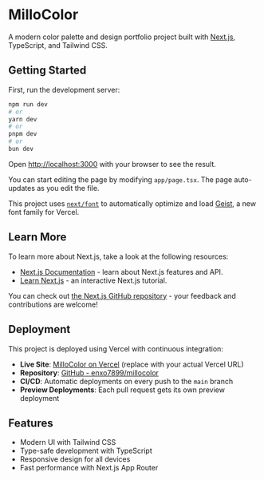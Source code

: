 # MilloColor

A modern color palette and design portfolio project built with [Next.js](https://nextjs.org), TypeScript, and Tailwind CSS.

## Getting Started

First, run the development server:

```bash
npm run dev
# or
yarn dev
# or
pnpm dev
# or
bun dev
```

Open [http://localhost:3000](http://localhost:3000) with your browser to see the result.

You can start editing the page by modifying `app/page.tsx`. The page auto-updates as you edit the file.

This project uses [`next/font`](https://nextjs.org/docs/app/building-your-application/optimizing/fonts) to automatically optimize and load [Geist](https://vercel.com/font), a new font family for Vercel.

## Learn More

To learn more about Next.js, take a look at the following resources:

- [Next.js Documentation](https://nextjs.org/docs) - learn about Next.js features and API.
- [Learn Next.js](https://nextjs.org/learn) - an interactive Next.js tutorial.

You can check out [the Next.js GitHub repository](https://github.com/vercel/next.js) - your feedback and contributions are welcome!

## Deployment

This project is deployed using Vercel with continuous integration:

- **Live Site**: [MilloColor on Vercel](https://millocolor.vercel.app) (replace with your actual Vercel URL)
- **Repository**: [GitHub - enxo7899/millocolor](https://github.com/enxo7899/millocolor)
- **CI/CD**: Automatic deployments on every push to the `main` branch
- **Preview Deployments**: Each pull request gets its own preview deployment

## Features

- Modern UI with Tailwind CSS
- Type-safe development with TypeScript
- Responsive design for all devices
- Fast performance with Next.js App Router
